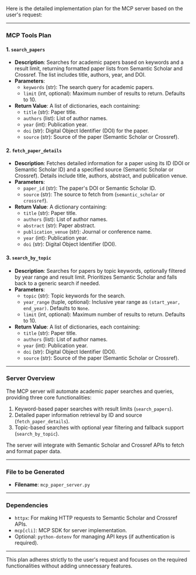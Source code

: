 Here is the detailed implementation plan for the MCP server based on the user's request:

---

### **MCP Tools Plan**

#### 1. **`search_papers`**
- **Description**: Searches for academic papers based on keywords and a result limit, returning formatted paper lists from Semantic Scholar and Crossref. The list includes title, authors, year, and DOI.
- **Parameters**:
  - `keywords` (str): The search query for academic papers.
  - `limit` (int, optional): Maximum number of results to return. Defaults to 10.
- **Return Value**: A list of dictionaries, each containing:
  - `title` (str): Paper title.
  - `authors` (list): List of author names.
  - `year` (int): Publication year.
  - `doi` (str): Digital Object Identifier (DOI) for the paper.
  - `source` (str): Source of the paper (Semantic Scholar or Crossref).

#### 2. **`fetch_paper_details`**
- **Description**: Fetches detailed information for a paper using its ID (DOI or Semantic Scholar ID) and a specified source (Semantic Scholar or Crossref). Details include title, authors, abstract, and publication venue.
- **Parameters**:
  - `paper_id` (str): The paper's DOI or Semantic Scholar ID.
  - `source` (str): The source to fetch from (`semantic_scholar` or `crossref`).
- **Return Value**: A dictionary containing:
  - `title` (str): Paper title.
  - `authors` (list): List of author names.
  - `abstract` (str): Paper abstract.
  - `publication_venue` (str): Journal or conference name.
  - `year` (int): Publication year.
  - `doi` (str): Digital Object Identifier (DOI).

#### 3. **`search_by_topic`**
- **Description**: Searches for papers by topic keywords, optionally filtered by year range and result limit. Prioritizes Semantic Scholar and falls back to a generic search if needed.
- **Parameters**:
  - `topic` (str): Topic keywords for the search.
  - `year_range` (tuple, optional): Inclusive year range as `(start_year, end_year)`. Defaults to `None`.
  - `limit` (int, optional): Maximum number of results to return. Defaults to 10.
- **Return Value**: A list of dictionaries, each containing:
  - `title` (str): Paper title.
  - `authors` (list): List of author names.
  - `year` (int): Publication year.
  - `doi` (str): Digital Object Identifier (DOI).
  - `source` (str): Source of the paper (Semantic Scholar or Crossref).

---

### **Server Overview**
The MCP server will automate academic paper searches and queries, providing three core functionalities:
1. Keyword-based paper searches with result limits (`search_papers`).
2. Detailed paper information retrieval by ID and source (`fetch_paper_details`).
3. Topic-based searches with optional year filtering and fallback support (`search_by_topic`).

The server will integrate with Semantic Scholar and Crossref APIs to fetch and format paper data.

---

### **File to be Generated**
- **Filename**: `mcp_paper_server.py`

---

### **Dependencies**
- `httpx`: For making HTTP requests to Semantic Scholar and Crossref APIs.
- `mcp[cli]`: MCP SDK for server implementation.
- Optional: `python-dotenv` for managing API keys (if authentication is required).

--- 

This plan adheres strictly to the user's request and focuses on the required functionalities without adding unnecessary features.